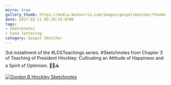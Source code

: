 ```yaml
---
micro: true
gallery_thumb: https://media.bennorris.com/images/gospelsketcher/thumbs/hinckley-teachings-3.jpg
date: 2017-02-11 05:39:33-0700
tags:
- sketchnotes
- hand lettering
category: Gospel Sketcher
---
```


3rd installment of the #LDSTeachings series. #Sketchnotes from Chapter 3 of Teaching of President Hinckley: Cultivating an Attitude of Happiness and a Spirit of Optimism. ✍🏼⛪️

[![Gordon B Hinckley Sketchnotes](https://media.bennorris.com/images/gospelsketcher/general/hinckley-teachings-3.jpg)](https://media.bennorris.com/images/gospelsketcher/general/hinckley-teachings-3.jpg)